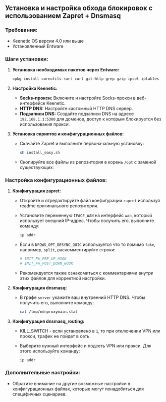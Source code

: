 ## Установка и настройка обхода блокировок с использованием Zapret + Dnsmasq

### Требования:
- Keenetic OS версии 4.0 или выше
- Установленный Entware

### Шаги установки:

1. **Установка необходимых пакетов через Entware:**

    ```bash
    opkg install coreutils-sort curl git-http grep gzip ipset iptables kmod_ndms xtables-addons_legacy dnsmasq
    ```

2. **Настройка Keenetic:**

    - **Socks-прокси:** Включите и настройте Socks-прокси в веб-интерфейсе Keenetic.
    - **HTTP DNS:** Настройте кастомный HTTP DNS сервер.
    - **Подзаписи DNS:** Создайте подзаписи DNS на адресе `192.168.1.1:5300` для доменов, доступ к которым блокируется без использования прокси.

3. **Установка скриптов и конфигурационных файлов:**

    - Скачайте Zapret и выполните первоначальную установку:

      ```bash
      sh install_easy.sh
      ```

    - Скопируйте все файлы из репозитория в корень `/opt` с заменой существующих:

### Настройка конфигурационных файлов:

1. **Конфигурация zapret:**

    - Откройте и отредактируйте файл конфигурации `zapret` используя readme оригинального репозитория.
    - Установите переменную `IFACE_WAN` на интерфейс `wan`, который использует внешний IP-адрес. Чтобы получить его, выполните команду:

      ```bash
      ip addr
      ```

    - Если в `NFQWS_OPT_DESYNC_QUIC` используется что то помимо `fake`, например, `split`, раскомментируйте строки:

      ```bash
      # INIT_FW_PRE_UP_HOOK
      # INIT_FW_POST_DOWN_HOOK
      ```

    - Рекомендуется также ознакомиться с комментариями внутри этих файлов для корректной настройки.

2. **Конфигурация dnsmasq:**

    - В графе `server` укажите ваш внутренний HTTP DNS. Чтобы получить его, выполните команду:

      ```bash
      cat /tmp/ndnproxymain.stat
      ```

3. **Конфигурация dnsmasq_routing:**

    - KILL_SWITCH - если установлено в `1`, то при отключении VPN или прокси, трафик не пойдет в сеть.

    - Выберите нужный интерфейс и подсеть VPN или прокси. Для этого используйте команду:

      ```bash
      ip addr
      ```

### Дополнительные настройки:

- Обратите внимание на другие возможные настройки в конфигурационных файлах, которые могут понадобиться для специфичных сценариев.
